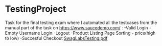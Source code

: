 # TestingProject
Task for the final testing exam where I automated all the testcases from the manual part of the task on https://www.saucedemo.com/ :
-Valid Login
-Empty Username Login
-Logout
-Product Listing Page Sorting - price(high to low)
-Succesful Checkout
[SwagLabsTesting.pdf](https://github.com/MashaKomlushki/TestingProject/files/11215157/SwagLabsTesting.pdf)
